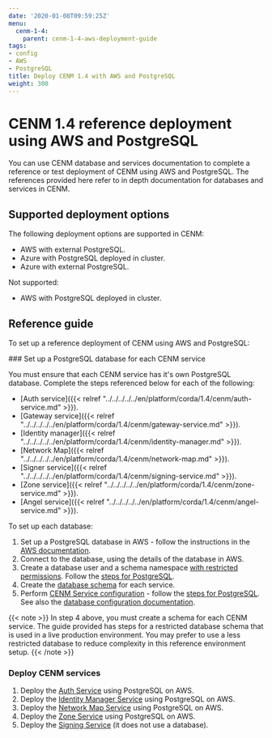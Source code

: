 ```yaml
---
date: '2020-01-08T09:59:25Z'
menu:
  cenm-1-4:
    parent: cenm-1-4-aws-deployment-guide
tags:
- config
- AWS
- PostgreSQL
title: Deploy CENM 1.4 with AWS and PostgreSQL
weight: 300
---
```


# CENM 1.4 reference deployment using AWS and PostgreSQL

You can use CENM database and services documentation to complete a reference or test deployment of CENM using AWS and PostgreSQL. The references provided here refer to in depth documentation for databases and services in CENM.

## Supported deployment options

The following deployment options are supported in CENM:

* AWS with external PostgreSQL.
* Azure with PostgreSQL deployed in cluster.
* Azure with external PostgreSQL.

Not supported:

* AWS with PostgreSQL deployed in cluster.

## Reference guide

To set up a reference deployment of CENM using AWS and PostgreSQL:


### Set up a PostgreSQL database for each CENM service

You must ensure that each CENM service has it's own PostgreSQL database. Complete the steps referenced below for each of the following:

* [Auth service]({{< relref "../../../../../en/platform/corda/1.4/cenm/auth-service.md" >}}).
* [Gateway service]({{< relref "../../../../../en/platform/corda/1.4/cenm/gateway-service.md" >}}).
* [Identity manager]({{< relref "../../../../../en/platform/corda/1.4/cenm/identity-manager.md" >}}).
* [Network Map]({{< relref "../../../../../en/platform/corda/1.4/cenm/network-map.md" >}}).
* [Signer service]({{< relref "../../../../../en/platform/corda/1.4/cenm/signing-service.md" >}}).
* [Zone service]({{< relref "../../../../../en/platform/corda/1.4/cenm/zone-service.md" >}}).
* [Angel service]({{< relref "../../../../../en/platform/corda/1.4/cenm/angel-service.md" >}}).

To set up each database:

1. Set up a PostgreSQL database in AWS - follow the instructions in the [AWS documentation](https://aws.amazon.com/rds/postgresql).
2. Connect to the database, using the details of the database in AWS.
3. Create a database user and a schema namespace [with restricted permissions](database-set-up.html#1-create-a-database-user-with-schema-permissions). Follow the [steps for PostgreSQL](database-set-up.html#postgresql).
4. Create the [database schema](database-set-up.html#2-database-schema-creation) for each service.
5. Perform [CENM Service configuration](database-set-up.html#3-cenm-service-configuration) - follow the [steps for PostgreSQL](database-set-up.html#postgresql-1). See also the [database configuration documentation](config-database.html).

{{< note >}}
In step 4 above, you must create a schema for each CENM service. The guide provided has steps for a restricted database schema that is used in a live production environment. You may prefer to use a less restricted database to reduce complexity in this reference environment setup.
{{< /note >}}

### Deploy CENM services

1. Deploy the [Auth Service](auth-service.html) using PostgreSQL on AWS.
2. Deploy the [Identity Manager Service](identity-manager.html) using PostgreSQL on AWS.
3. Deploy the [Network Map Service](network-map.html) using PostgreSQL on AWS.
4. Deploy the [Zone Service](zone-service.html) using PostgreSQL on AWS.
5. Deploy the [Signing Service](signing-service.html#signing-service) (it does not use a database).
